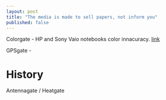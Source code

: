```yaml
---
layout: post
title: "The media is made to sell papers, not inform you"
published: false
---
```


Colorgate - HP and Sony Vaio notebooks color innacuracy.
[link](http://www.theverge.com/2012/4/6/2931113/sony-vaio-se-screen-also-suffers-from-red-orange-color-inaccuracy)


GPSgate - 

# History

Antennagate / Heatgate

